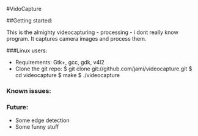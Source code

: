 #VidoCapture

##Getting started:

This is the almighty videocapturing - processing - i dont really know program.
It captures camera images and process them.  

###Linux users:

- Requirements: Gtk+, gcc, gdk, v4l2 
- Clone the git repo:
	$ git clone git://github.com/jami/videocapture.git
	$ cd videocapture
	$ make
	$ ./videocapture

### Known issues:

### Future:
- Some edge detection 
- Some funny stuff 






